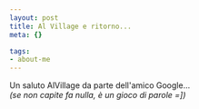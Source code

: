 ```yaml
--- 
layout: post
title: Al Village e ritorno...
meta: {}

tags: 
- about-me
---
```

Un saluto AlVillage da parte dell'amico Google...  
*(se non capite fa nulla, è un gioco di parole =])* 
